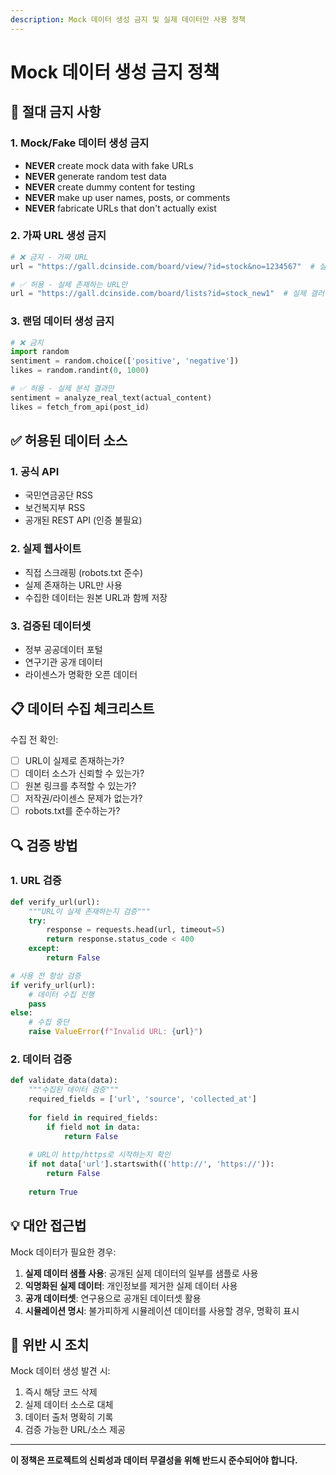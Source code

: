 ```yaml
---
description: Mock 데이터 생성 금지 및 실제 데이터만 사용 정책
---
```


# Mock 데이터 생성 금지 정책

## 🚫 절대 금지 사항

### 1. Mock/Fake 데이터 생성 금지
- **NEVER** create mock data with fake URLs
- **NEVER** generate random test data
- **NEVER** create dummy content for testing
- **NEVER** make up user names, posts, or comments
- **NEVER** fabricate URLs that don't actually exist

### 2. 가짜 URL 생성 금지
```python
# ❌ 금지 - 가짜 URL
url = "https://gall.dcinside.com/board/view/?id=stock&no=1234567"  # 실제로 존재하지 않는 URL

# ✅ 허용 - 실제 존재하는 URL만
url = "https://gall.dcinside.com/board/lists?id=stock_new1"  # 실제 갤러리 목록 페이지
```

### 3. 랜덤 데이터 생성 금지
```python
# ❌ 금지
import random
sentiment = random.choice(['positive', 'negative'])
likes = random.randint(0, 1000)

# ✅ 허용 - 실제 분석 결과만
sentiment = analyze_real_text(actual_content)
likes = fetch_from_api(post_id)
```

## ✅ 허용된 데이터 소스

### 1. 공식 API
- 국민연금공단 RSS
- 보건복지부 RSS  
- 공개된 REST API (인증 불필요)

### 2. 실제 웹사이트
- 직접 스크래핑 (robots.txt 준수)
- 실제 존재하는 URL만 사용
- 수집한 데이터는 원본 URL과 함께 저장

### 3. 검증된 데이터셋
- 정부 공공데이터 포털
- 연구기관 공개 데이터
- 라이센스가 명확한 오픈 데이터

## 📋 데이터 수집 체크리스트

수집 전 확인:
- [ ] URL이 실제로 존재하는가?
- [ ] 데이터 소스가 신뢰할 수 있는가?
- [ ] 원본 링크를 추적할 수 있는가?
- [ ] 저작권/라이센스 문제가 없는가?
- [ ] robots.txt를 준수하는가?

## 🔍 검증 방법

### 1. URL 검증
```python
def verify_url(url):
    """URL이 실제 존재하는지 검증"""
    try:
        response = requests.head(url, timeout=5)
        return response.status_code < 400
    except:
        return False

# 사용 전 항상 검증
if verify_url(url):
    # 데이터 수집 진행
    pass
else:
    # 수집 중단
    raise ValueError(f"Invalid URL: {url}")
```

### 2. 데이터 검증
```python
def validate_data(data):
    """수집된 데이터 검증"""
    required_fields = ['url', 'source', 'collected_at']
    
    for field in required_fields:
        if field not in data:
            return False
    
    # URL이 http/https로 시작하는지 확인
    if not data['url'].startswith(('http://', 'https://')):
        return False
    
    return True
```

## 💡 대안 접근법

Mock 데이터가 필요한 경우:
1. **실제 데이터 샘플 사용**: 공개된 실제 데이터의 일부를 샘플로 사용
2. **익명화된 실제 데이터**: 개인정보를 제거한 실제 데이터 사용
3. **공개 데이터셋**: 연구용으로 공개된 데이터셋 활용
4. **시뮬레이션 명시**: 불가피하게 시뮬레이션 데이터를 사용할 경우, 명확히 표시

## 🚨 위반 시 조치

Mock 데이터 생성 발견 시:
1. 즉시 해당 코드 삭제
2. 실제 데이터 소스로 대체
3. 데이터 출처 명확히 기록
4. 검증 가능한 URL/소스 제공

---
**이 정책은 프로젝트의 신뢰성과 데이터 무결성을 위해 반드시 준수되어야 합니다.**
